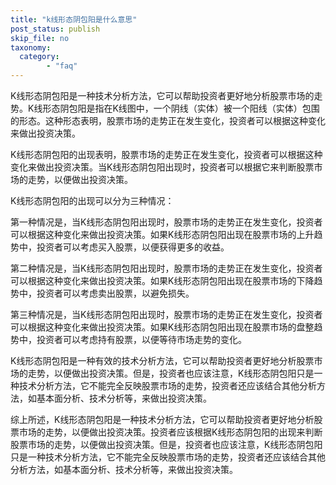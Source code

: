 ```yaml
---
title: "k线形态阴包阳是什么意思"
post_status: publish
skip_file: no
taxonomy:
  category:
        - "faq"
---
```


K线形态阴包阳是一种技术分析方法，它可以帮助投资者更好地分析股票市场的走势。K线形态阴包阳是指在K线图中，一个阴线（实体）被一个阳线（实体）包围的形态。这种形态表明，股票市场的走势正在发生变化，投资者可以根据这种变化来做出投资决策。

K线形态阴包阳的出现表明，股票市场的走势正在发生变化，投资者可以根据这种变化来做出投资决策。当K线形态阴包阳出现时，投资者可以根据它来判断股票市场的走势，以便做出投资决策。

K线形态阴包阳的出现可以分为三种情况：

第一种情况是，当K线形态阴包阳出现时，股票市场的走势正在发生变化，投资者可以根据这种变化来做出投资决策。如果K线形态阴包阳出现在股票市场的上升趋势中，投资者可以考虑买入股票，以便获得更多的收益。

第二种情况是，当K线形态阴包阳出现时，股票市场的走势正在发生变化，投资者可以根据这种变化来做出投资决策。如果K线形态阴包阳出现在股票市场的下降趋势中，投资者可以考虑卖出股票，以避免损失。

第三种情况是，当K线形态阴包阳出现时，股票市场的走势正在发生变化，投资者可以根据这种变化来做出投资决策。如果K线形态阴包阳出现在股票市场的盘整趋势中，投资者可以考虑持有股票，以便等待市场走势的变化。

K线形态阴包阳是一种有效的技术分析方法，它可以帮助投资者更好地分析股票市场的走势，以便做出投资决策。但是，投资者也应该注意，K线形态阴包阳只是一种技术分析方法，它不能完全反映股票市场的走势，投资者还应该结合其他分析方法，如基本面分析、技术分析等，来做出投资决策。

综上所述，K线形态阴包阳是一种技术分析方法，它可以帮助投资者更好地分析股票市场的走势，以便做出投资决策。投资者应该根据K线形态阴包阳的出现来判断股票市场的走势，以便做出投资决策。但是，投资者也应该注意，K线形态阴包阳只是一种技术分析方法，它不能完全反映股票市场的走势，投资者还应该结合其他分析方法，如基本面分析、技术分析等，来做出投资决策。
